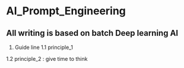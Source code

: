 AI_Prompt_Engineering  
====
All writing is based on batch Deep learning AI
---
1. Guide line
1.1 principle_1

1.2 principle_2 : give time to think
